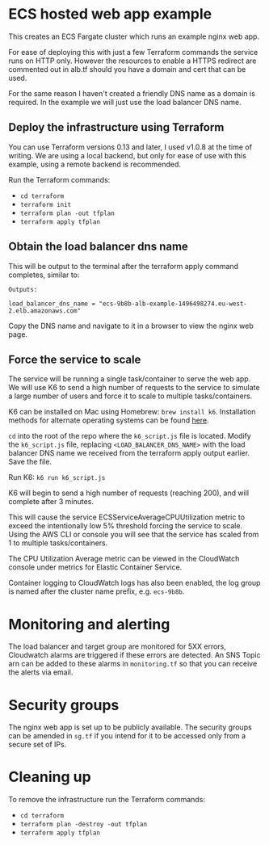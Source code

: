 # ECS hosted web app example

This creates an ECS Fargate cluster which runs an example nginx web app.

For ease of deploying this with just a few Terraform commands the service runs on HTTP only. However the resources to enable a HTTPS redirect are commented out in alb.tf should you have a domain and cert that can be used.

For the same reason I haven't created a friendly DNS name as a domain is required. In the example we will just use the load balancer DNS name.

## Deploy the infrastructure using Terraform

You can use Terraform versions 0.13 and later, I used v1.0.8 at the time of writing.
We are using a local backend, but only for ease of use with this example, using a remote backend is recommended.

Run the Terraform commands:
- `cd terraform`
- `terraform init`
- `terraform plan -out tfplan`
- `terraform apply tfplan`

## Obtain the load balancer dns name

This will be output to the terminal after the terraform apply command completes, similar to:
```
Outputs:

load_balancer_dns_name = "ecs-9b8b-alb-example-1496498274.eu-west-2.elb.amazonaws.com"
```
Copy the DNS name and navigate to it in a browser to view the nginx web page.

## Force the service to scale

The service will be running a single task/container to serve the web app.
We will use K6 to send a high number of requests to the service to simulate a large number of users and force it to scale to multiple tasks/containers.

K6 can be installed on Mac using Homebrew: `brew install k6`. Installation methods for alternate operating systems can be found [here](https://github.com/grafana/k6#install).

`cd` into the root of the repo where the `k6_script.js` file is located.
Modify the `k6_script.js` file, replacing `<LOAD_BALANCER_DNS_NAME>` with the load balancer DNS name we received from the terraform apply output earlier. Save the file.

Run K6:
`k6 run k6_script.js`

K6 will begin to send a high number of requests (reaching 200), and will complete after 3 minutes.

This will cause the service ECSServiceAverageCPUUtilization metric to exceed the intentionally low 5% threshold forcing the service to scale. Using the AWS CLI or console you will see that the service has scaled from 1 to multiple tasks/containers.

The CPU Utilization Average metric can be viewed in the CloudWatch console under metrics for Elastic Container Service.

Container logging to CloudWatch logs has also been enabled, the log group is named after the cluster name prefix, e.g. `ecs-9b8b`.

# Monitoring and alerting

The load balancer and target group are monitored for 5XX errors, Cloudwatch alarms are triggered if these errors are detected. An SNS Topic arn can be added to these alarms in `monitoring.tf` so that you can receive the alerts via email.

# Security groups

The nginx web app is set up to be publicly available. The security groups can be amended in `sg.tf` if you intend for it to be accessed only from a secure set of IPs.

# Cleaning up

To remove the infrastructure run the Terraform commands:
- `cd terraform`
- `terraform plan -destroy -out tfplan`
- `terraform apply tfplan`
